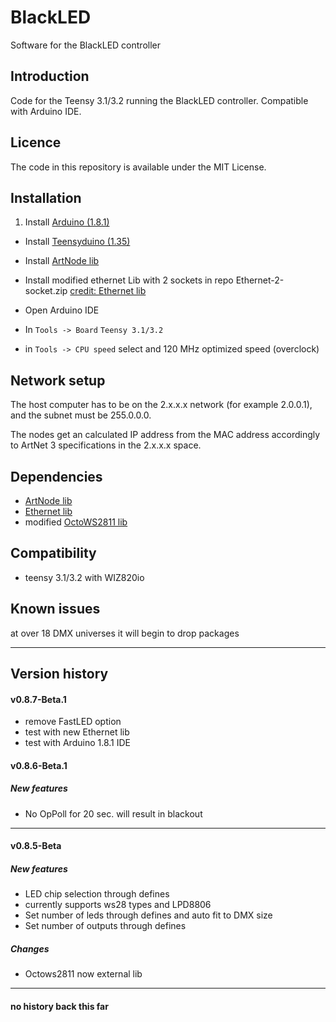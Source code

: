 # BlackLED
Software for the BlackLED controller

## Introduction
Code for the Teensy 3.1/3.2 running the BlackLED controller. Compatible with Arduino IDE.

## Licence
The code in this repository is available under the MIT License.

## Installation
1. Install [Arduino (1.8.1)](https://www.arduino.cc/)
- Install [Teensyduino (1.35)](https://www.pjrc.com/teensy/td_download.html)
- Install [ArtNode lib](https://github.com/vertigo-dk/ArtNode)
- Install modified ethernet Lib with 2 sockets in repo Ethernet-2-socket.zip
[credit: Ethernet lib](https://github.com/alex-Arc/Ethernet/tree/1-socket)

- Open Arduino IDE
 - In ```Tools -> Board```  ```Teensy 3.1/3.2```
 - in ```Tools -> CPU speed``` select
	and 120 MHz optimized speed (overclock)

## Network setup
The host computer has to be on the 2.x.x.x network (for example 2.0.0.1), and the subnet must be 255.0.0.0.

The nodes get an calculated IP address from the MAC address accordingly to ArtNet 3 specifications in the 2.x.x.x space.

## Dependencies
- [ArtNode lib](https://github.com/vertigo-dk/ArtNode)
- [Ethernet lib](https://github.com/alex-Arc/Ethernet/tree/1-socket)
- modified [OctoWS2811 lib](https://github.com/alex-Arc/OctoWS2811)


## Compatibility
- teensy 3.1/3.2 with WIZ820io

## Known issues
at over 18 DMX universes it will begin to drop packages

---

## Version history

#### v0.8.7-Beta.1
- remove FastLED option
- test with new Ethernet lib
- test with Arduino 1.8.1 IDE

#### v0.8.6-Beta.1
##### New features
- No OpPoll for 20 sec. will result in blackout

---

#### v0.8.5-Beta
##### New features
- LED chip selection through defines
 - currently supports ws28 types and LPD8806
- Set number of leds through defines and auto fit to DMX size
- Set number of outputs through defines

##### Changes
- Octows2811 now external lib

---

#### no history back this far
